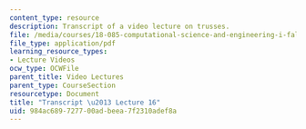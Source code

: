 ```yaml
---
content_type: resource
description: Transcript of a video lecture on trusses.
file: /media/courses/18-085-computational-science-and-engineering-i-fall-2008/984ac689727700adbeea7f2310adef8a_18-085F08-L16.pdf
file_type: application/pdf
learning_resource_types:
- Lecture Videos
ocw_type: OCWFile
parent_title: Video Lectures
parent_type: CourseSection
resourcetype: Document
title: "Transcript \u2013 Lecture 16"
uid: 984ac689-7277-00ad-beea-7f2310adef8a
---
```

